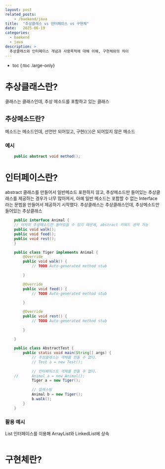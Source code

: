 ```yaml
---
layout: post
related_posts:
    - /baekend/java
title:  "추상클래스 vs 인터페이스 vs 구현체"
date:   2025-06-19
categories:
  - baekend
  - java
description: >
  추상클래스와 인터페이스 개념과 사용목적에 대해 이해, 구현체와의 차이
---
```

* toc
{:toc .large-only}


# 추상클래스란?
클래스는 클래스인데, 추상 메소드를 포함하고 있는 클래스

## 추상메소드란?
메소드는 메소드인데, 선언만 되어있고, 구현(`{}`)은 되어있지 않은 메소드
### 예시
```java
    public abstract void method();
```

# 인터페이스란?
abstract 클래스를 만들어서 일반메소드 포한하지 않고, 추상메소드만 들어있는 추상클래스를 제공하는 경우가 너무 많아져서,
아예 일반 메소드는 포함할 수 없는 Interface라는 문법을 만들어서 제공하기 시작했다.
추상클래스는 추상클래스인데, 추상메소드만 들어있는 추상클래스
```java
    public interface Animal {
	// 어차피 추상메소드만 들어있을 수 있기 때문에, abstract 키워드 생략 가능
	public void walk();
	public void feed();
	public void rest();
    }
```

```java
    public class Tiger implements Animal {
        @Override
        public void walk() {
            // TODO Auto-generated method stub
            
        }

        @Override
        public void feed() {
            // TODO Auto-generated method stub
            
        }

        @Override
        public void rest() {
            // TODO Auto-generated method stub
            
        }
	
    }
```

```java
    public class AbstractTest {
        public static void main(String[] args) {
            // 추상클래스는 객체를 만들 수 없다.
            // Test a = new Test();
            
            // 인터페이스도 객체를 만들 수 없다.
    //		Animal a = new Animal();
            Tiger a = new Tiger();
            
            // 업캐스팅
            Animal b = new Tiger();
            b.walk();
	    }
    }
```

### 활용 예시
List 인터페이스를 이용해 ArrayList와 LinkedList에 상속
```java

```

# 구현체란?
